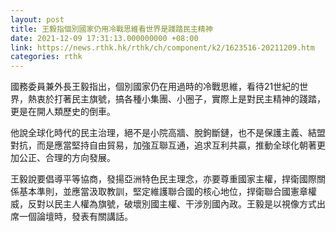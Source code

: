 ```yaml
---
layout: post
title: 王毅指個別國家仍用冷戰思維看世界是踐踏民主精神
date: 2021-12-09 17:31:13.000000000 +08:00
link: https://news.rthk.hk/rthk/ch/component/k2/1623516-20211209.htm
categories: rthk
---
```


國務委員兼外長王毅指出，個別國家仍在用過時的冷戰思維，看待21世紀的世界，熱衷於打著民主旗號，搞各種小集團、小圈子，實際上是對民主精神的踐踏，更是在開人類歷史的倒車。

他說全球化時代的民主治理，絕不是小院高牆、脫鉤斷鏈，也不是保護主義、結盟對抗，而是應當堅持自由貿易，加強互聯互通，追求互利共贏，推動全球化朝著更加公正、合理的方向發展。

王毅說要倡導平等協商，發揚亞洲特色民主理念，亦要尊重國家主權，捍衛國際關係基本準則，並應當汲取教訓，堅定維護聯合國的核心地位，捍衛聯合國憲章權威，反對以民主人權為旗號，破壞別國主權、干涉別國內政。王毅是以視像方式出席一個論壇時，發表有關講話。
